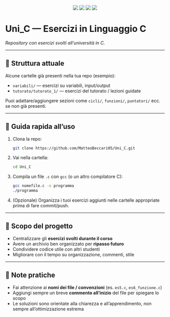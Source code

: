 <p align="center">
  <img src="https://img.shields.io/badge/C-00599C?style=for-the-badge&logo=c&logoColor=white"/>
  <img src="https://img.shields.io/badge/Progetto%20Universitario-blue?style=for-the-badge&logo=github&logoColor=white"/>
  <img src="https://img.shields.io/github/repo-size/MatteoBeccari05/Uni_C?style=for-the-badge&logo=github&logoColor=white"/>
  <img src="https://img.shields.io/github/last-commit/MatteoBeccari05/Uni_C?style=for-the-badge&logo=git&logoColor=white"/>
</p>



# Uni_C — Esercizi in Linguaggio C

*Repository con esercizi svolti all’università in C.*

---

## 📁 Struttura attuale

Alcune cartelle già presenti nella tua repo (esempio):

* `variabili/` — esercizi su variabili, input/output
* `tutorato/tutorato_1/` — esercizi del tutorato / lezioni guidate

Puoi adattare/aggiungere sezioni come `cicli/`, `funzioni/`, `puntatori/` ecc. se non già presenti.

---

## 🚀 Guida rapida all’uso

1. Clona la repo:

   ```bash
   git clone https://github.com/MatteoBeccari05/Uni_C.git
   ```
2. Vai nella cartella:

   ```bash
   cd Uni_C
   ```
3. Compila un file `.c` con `gcc` (o un altro compilatore C):

   ```bash
   gcc nomefile.c -o programma
   ./programma
   ```
4. (Opzionale) Organizza i tuoi esercizi aggiunti nelle cartelle appropriate prima di fare commit/push.

---

## 🎯 Scopo del progetto

* Centralizzare gli **esercizi svolti durante il corso**
* Avere un archivio ben organizzato per **ripasso futuro**
* Condividere codice utile con altri studenti
* Migliorare con il tempo su organizzazione, commenti, stile

---

## 📌 Note pratiche

* Fai attenzione ai **nomi dei file / convenzioni** (es. `es5.c`, `es6_funzione.c`)
* Aggiungi sempre un breve **commento all’inizio** del file per spiegare lo scopo
* Le soluzioni sono orientate alla chiarezza e all’apprendimento, non sempre all’ottimizzazione estrema


